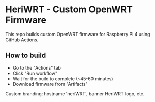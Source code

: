 # HeriWRT - Custom OpenWRT Firmware

This repo builds custom OpenWRT firmware for Raspberry Pi 4 using GitHub Actions.

## How to build
- Go to the "Actions" tab
- Click "Run workflow"
- Wait for the build to complete (~45-60 minutes)
- Download firmware from "Artifacts"

Custom branding: hostname 'heriWRT', banner HeriWRT logo, etc.
